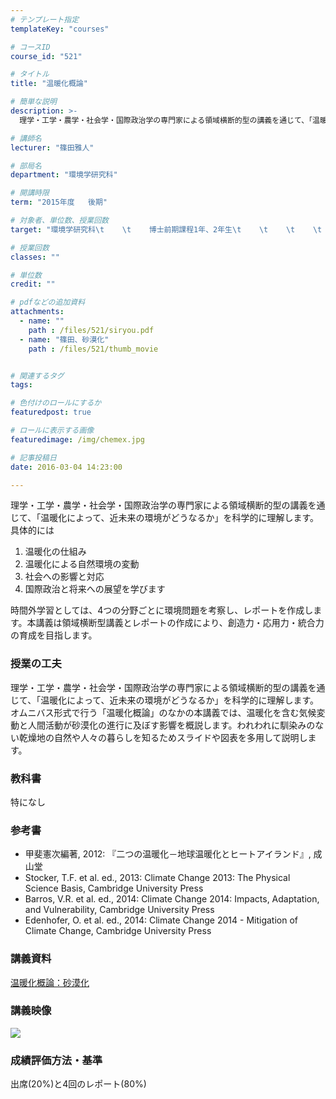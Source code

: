 ```yaml
---
# テンプレート指定
templateKey: "courses"

# コースID
course_id: "521"

# タイトル
title: "温暖化概論"

# 簡単な説明
description: >-
  理学・工学・農学・社会学・国際政治学の専門家による領域横断的型の講義を通じて、「温暖化によって、近未来の環境がどうなるか」を科学的に理解します。具体的には   1. 温暖化の仕組み  2. 温暖...

# 講師名
lecturer: "篠田雅人"

# 部局名
department: "環境学研究科"

# 開講時限
term: "2015年度	後期"

# 対象者、単位数、授業回数
target: "環境学研究科\t    \t    博士前期課程1年、2年生\t    \t    \t    \t    2単位、週1回全15回"

# 授業回数
classes: ""

# 単位数
credit: ""

# pdfなどの追加資料
attachments: 
  - name: "" 
    path : /files/521/siryou.pdf
  - name: "篠田、砂漠化" 
    path : /files/521/thumb_movie


# 関連するタグ
tags:

# 色付けのロールにするか
featuredpost: true

# ロールに表示する画像
featuredimage: /img/chemex.jpg

# 記事投稿日
date: 2016-03-04 14:23:00

---
```

理学・工学・農学・社会学・国際政治学の専門家による領域横断的型の講義を通じて、「温暖化によって、近未来の環境がどうなるか」を科学的に理解します。具体的には 

  1. 温暖化の仕組み
  2. 温暖化による自然環境の変動
  3. 社会への影響と対応
  4. 国際政治と将来への展望を学びます

時間外学習としては、4つの分野ごとに環境問題を考察し、レポートを作成します。本講義は領域横断型講義とレポートの作成により、創造力・応用力・統合力の育成を目指します。
### 授業の工夫

理学・工学・農学・社会学・国際政治学の専門家による領域横断的型の講義を通じて、「温暖化によって、近未来の環境がどうなるか」を科学的に理解します。 オムニバス形式で行う「温暖化概論」のなかの本講義では、温暖化を含む気候変動と人間活動が砂漠化の進行に及ぼす影響を概説します。われわれに馴染みのない乾燥地の自然や人々の暮らしを知るためスライドや図表を多用して説明します。

### 教科書

特になし

### 参考書

  * 甲斐憲次編著, 2012: 『二つの温暖化－地球温暖化とヒートアイランド』, 成山堂 
  * Stocker, T.F. et al. ed., 2013: Climate Change 2013: The Physical Science Basis, Cambridge University Press
  * Barros, V.R. et al. ed., 2014: Climate Change 2014: Impacts, Adaptation, and Vulnerability, Cambridge University Press
  * Edenhofer, O. et al. ed., 2014: Climate Change 2014 - Mitigation of Climate Change, Cambridge University Press

### 講義資料


[温暖化概論：砂漠化](/files/521/siryou.pdf) 

### 講義映像


![](/files/521/thumb_movie) 
### 成績評価方法・基準

出席(20%)と4回のレポート(80%)
